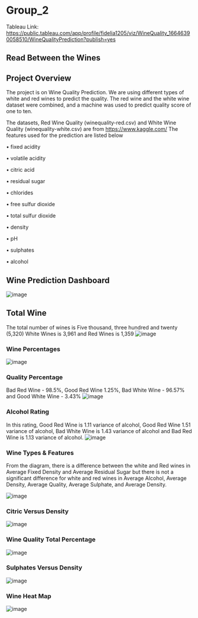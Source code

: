 # Group_2
Tableau Link: https://public.tableau.com/app/profile/fidelia1205/viz/WineQuality_16646390058510/WineQualityPrediction?publish=yes

## Read Between the Wines

## Project Overview
The project is on Wine Quality Prediction. We are using different types of white and red wines to predict the quality. The red wine and the white wine dataset were combined, and a machine was used to predict quality score of one to ten.

The datasets, Red Wine Quality (winequality-red.csv) and White Wine Quality (winequality-white.csv) are from https://www.kaggle.com/
The features used for the prediction are listed below

•	fixed acidity

•	volatile acidity

•	citric acid

•	residual sugar

•	chlorides

•	free sulfur dioxide

•	total sulfur dioxide

•	density

•	pH

•	sulphates

•	alcohol

## Wine Prediction Dashboard
![image](https://user-images.githubusercontent.com/105121697/195724711-39ba7a45-2f56-4468-8e03-e76a2980bc36.png)

## Total Wine
The total number of wines is Five thousand, three hundred and twenty (5,320) White Wines is 3,961 and Red Wines is 1,359
![image](https://user-images.githubusercontent.com/105121697/195724613-5651d9fb-4633-4123-88bf-2f8c443dbf34.png)

### Wine Percentages
![image](https://user-images.githubusercontent.com/105121697/194177238-38d1b8a9-d492-4665-a965-a8514862a6ae.png)

### Quality Percentage
Bad Red Wine - 98.5%, Good Red Wine 1.25%, Bad White Wine - 96.57% and Good White Wine - 3.43%
![image](https://user-images.githubusercontent.com/105121697/194177482-9707d185-45ed-4981-b00a-075b95b2f93d.png)

### Alcohol Rating
In this rating, Good Red Wine is 1.11 variance of alcohol, Good Red Wine 1.51 variance of alcohol, Bad White Wine is 1.43 variance of alcohol and Bad Red Wine is 1.13 variance of alcohol.
![image](https://user-images.githubusercontent.com/105121697/195724879-f876b256-ed1a-4b3e-8013-f9b7490d1c9b.png)

### Wine Types & Features
From the diagram, there is a difference between the white and Red wines in Average Fixed Density and Average Residual Sugar but there is not a significant difference for white and red wines in Average Alcohol, Average Density, Average Quality, Average Sulphate, and Average Density. 

![image](https://user-images.githubusercontent.com/105121697/195725152-2d225d4c-6fb7-4528-bcf8-f2ce241f55c1.png)
### Citric Versus Density
![image](https://user-images.githubusercontent.com/105121697/194179334-305c9497-da4e-47c0-b683-1ea1aa847b74.png)

### Wine Quality Total Percentage
![image](https://user-images.githubusercontent.com/105121697/194179432-ccb78d8c-5d9d-4687-b5c9-fa6d703cbb99.png)

### Sulphates Versus Density
![image](https://user-images.githubusercontent.com/105121697/194179555-5ca569a1-3186-4358-bfe5-88a239014bc9.png)

### Wine Heat Map
![image](https://user-images.githubusercontent.com/105121697/194179793-d6ccff33-de4c-4189-b747-f440fb06904f.png)
